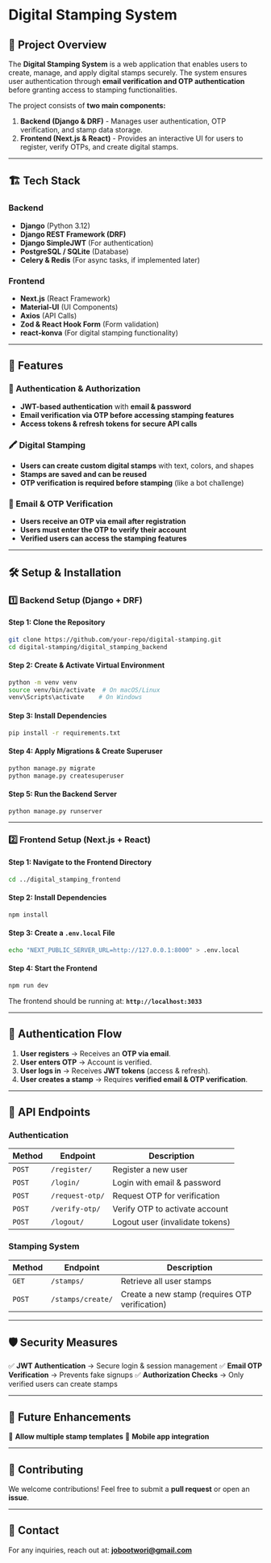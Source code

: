 # Digital Stamping System

## 📌 Project Overview
The **Digital Stamping System** is a web application that enables users to create, manage, and apply digital stamps securely. The system ensures user authentication through **email verification and OTP authentication** before granting access to stamping functionalities.

The project consists of **two main components:**
1. **Backend (Django & DRF)** - Manages user authentication, OTP verification, and stamp data storage.
2. **Frontend (Next.js & React)** - Provides an interactive UI for users to register, verify OTPs, and create digital stamps.

---

## 🏗 Tech Stack

### **Backend**
- **Django** (Python 3.12)
- **Django REST Framework (DRF)**
- **Django SimpleJWT** (For authentication)
- **PostgreSQL / SQLite** (Database)
- **Celery & Redis** (For async tasks, if implemented later)

### **Frontend**
- **Next.js** (React Framework)
- **Material-UI** (UI Components)
- **Axios** (API Calls)
- **Zod & React Hook Form** (Form validation)
- **react-konva** (For digital stamping functionality)

---

## 🚀 Features

### 🔐 Authentication & Authorization
- **JWT-based authentication** with **email & password**
- **Email verification via OTP before accessing stamping features**
- **Access tokens & refresh tokens for secure API calls**

### 🖍 Digital Stamping
- **Users can create custom digital stamps** with text, colors, and shapes
- **Stamps are saved and can be reused**
- **OTP verification is required before stamping** (like a bot challenge)

### 📨 Email & OTP Verification
- **Users receive an OTP via email after registration**
- **Users must enter the OTP to verify their account**
- **Verified users can access the stamping features**

---

## 🛠 Setup & Installation

### **1️⃣ Backend Setup** (Django + DRF)

#### **Step 1: Clone the Repository**
```bash
git clone https://github.com/your-repo/digital-stamping.git
cd digital-stamping/digital_stamping_backend
```

#### **Step 2: Create & Activate Virtual Environment**
```bash
python -m venv venv
source venv/bin/activate  # On macOS/Linux
venv\Scripts\activate    # On Windows
```

#### **Step 3: Install Dependencies**
```bash
pip install -r requirements.txt
```

#### **Step 4: Apply Migrations & Create Superuser**
```bash
python manage.py migrate
python manage.py createsuperuser
```

#### **Step 5: Run the Backend Server**
```bash
python manage.py runserver
```


---

### **2️⃣ Frontend Setup** (Next.js + React)

#### **Step 1: Navigate to the Frontend Directory**
```bash
cd ../digital_stamping_frontend
```

#### **Step 2: Install Dependencies**
```bash
npm install
```

#### **Step 3: Create a `.env.local` File**
```bash
echo "NEXT_PUBLIC_SERVER_URL=http://127.0.0.1:8000" > .env.local
```

#### **Step 4: Start the Frontend**
```bash
npm run dev
```

The frontend should be running at: **`http://localhost:3033`**

---

## 🔑 Authentication Flow
1. **User registers** → Receives an **OTP via email**.
2. **User enters OTP** → Account is verified.
3. **User logs in** → Receives **JWT tokens** (access & refresh).
4. **User creates a stamp** → Requires **verified email & OTP verification**.

---

## 🔄 API Endpoints

### **Authentication**
| Method | Endpoint | Description |
|--------|---------|-------------|
| `POST` | `/register/` | Register a new user |
| `POST` | `/login/` | Login with email & password |
| `POST` | `/request-otp/` | Request OTP for verification |
| `POST` | `/verify-otp/` | Verify OTP to activate account |
| `POST` | `/logout/` | Logout user (invalidate tokens) |

### **Stamping System**
| Method | Endpoint | Description |
|--------|---------|-------------|
| `GET` | `/stamps/` | Retrieve all user stamps |
| `POST` | `/stamps/create/` | Create a new stamp (requires OTP verification) |

---

## 🛡 Security Measures
✅ **JWT Authentication** → Secure login & session management
✅ **Email OTP Verification** → Prevents fake signups
✅ **Authorization Checks** → Only verified users can create stamps

---

## 📌 Future Enhancements
🚀 **Allow multiple stamp templates**
🚀 **Mobile app integration**

---

## 🤝 Contributing
We welcome contributions! Feel free to submit a **pull request** or open an **issue**.

---

## 📧 Contact
For any inquiries, reach out at: **jobootwori@gmail.com**

